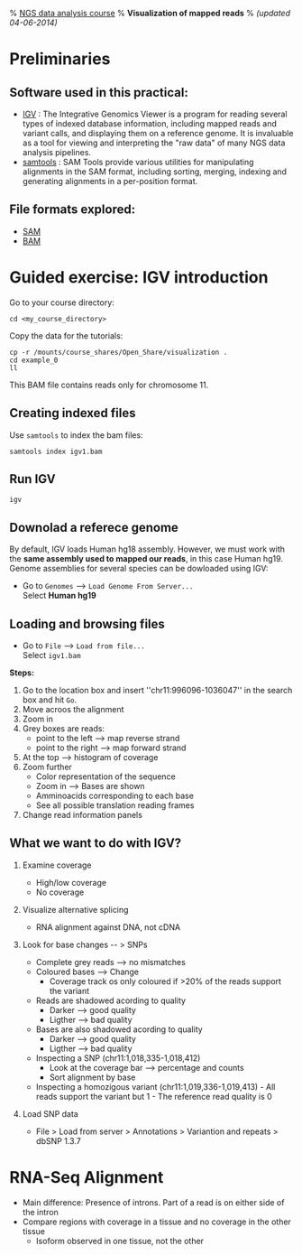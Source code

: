 % [NGS data analysis course](http://ngscourse.github.io/)
% __Visualization of mapped reads__
% _(updated 04-06-2014)_

<!-- COMMON LINKS HERE -->

[IGV]: http://www.broadinstitute.org/igv/home "IGV"
[Samtools]: http://samtools.sourceforge.net/ "samtools"


Preliminaries
================================================================================

Software used in this practical:
--------------------------------

- [IGV] : The Integrative Genomics Viewer is a program for reading several types of indexed database information, including mapped reads and variant calls, and displaying them on a reference genome. It is invaluable as a tool for viewing and interpreting the "raw data" of many NGS data analysis pipelines.
- [samtools] : SAM Tools provide various utilities for manipulating alignments in the SAM format, including sorting, merging, indexing and generating alignments in a per-position format.


File formats explored:
----------------------

- [SAM](http://samtools.sourceforge.net/SAMv1.pdf)
- [BAM](http://www.broadinstitute.org/igv/bam)


Guided exercise: IGV introduction
================================================================================

Go to your course directory:

    cd <my_course_directory>

Copy the data for the tutorials:

    cp -r /mounts/course_shares/Open_Share/visualization .
    cd example_0
    ll

This BAM file contains reads only for chromosome 11.

Creating indexed files
--------------------------------------------------------------------------------

Use ``samtools`` to index the bam files:

    samtools index igv1.bam


Run IGV
--------------------------------------------------------------------------------

    igv

Downolad a referece genome
--------------------------------------------------------------------------------

By default, IGV loads Human hg18 assembly. However, we must work with the **same assembly used to mapped our reads**, in this case Human hg19.  
Genome assemblies for several species can be dowloaded using IGV:

- Go to ``Genomes`` --> ``Load Genome From Server...``  
Select **Human hg19**

    
Loading and browsing files
--------------------------------------------------------------------------------

- Go to ``File`` --> ``Load from file...``  
Select ``igv1.bam``

**Steps:**

1. Go to the location box and insert ''chr11:996096-1036047'' in the search box and hit ``Go``.
2. Move acroos the alignment
3. Zoom in
4. Grey boxes are reads:
      - point to the left --> map reverse strand
      - point to the right --> map forward strand
5. At the top --> histogram of coverage
6. Zoom further
      - Color representation of the sequence
      - Zoom in --> Bases are shown
      - Amminoacids corresponding to each base
      - See all possible translation reading frames
7. Change read information panels
      
What we want to do with IGV?
--------------------------------------------------------------------------------
1. Examine coverage
      - High/low coverage
      - No coverage
2. Visualize alternative splicing
      - RNA alignment against DNA, not cDNA
3. Look for base changes -- > SNPs
      - Complete grey reads --> no mismatches
      - Coloured bases --> Change
	    - Coverage track os only coloured if >20% of the reads support the variant
      - Reads are shadowed acording to quality
	    - Darker --> good quality
	    - Ligther --> bad quality
      - Bases are also shadowed acording to quality
	    - Darker --> good quality
	    - Ligther --> bad quality
      - Inspecting a SNP (chr11:1,018,335-1,018,412)
	    - Look at the coverage bar --> percentage and counts
	    - Sort alignment by base
      - Inspecting a homozigous variant (chr11:1,019,336-1,019,413)
            - All reads support the variant but 1
            - The reference read quality is 0
            
4. Load SNP data
      - File > Load from server > Annotations > Variantion and repeats > dbSNP 1.3.7


RNA-Seq Alignment
====================================
- Main difference: Presence of introns. Part of a read is on either side of the intron
- Compare regions with coverage in a tissue and no coverage in the other tissue
    - Isoform observed in one tissue, not the other


